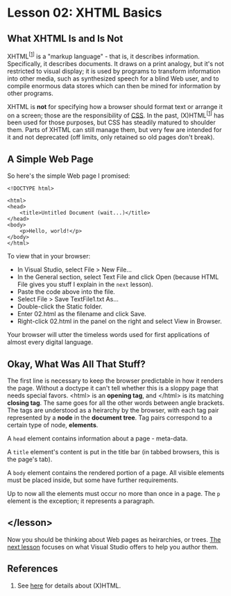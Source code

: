 ﻿Lesson 02: XHTML Basics
=======================

What XHTML Is and Is Not
------------------------

XHTML<sup>[[1](#references)]</sup> is a "markup language" - that is, it describes information. Specifically, it describes documents. It draws on a print analogy, but it's not restricted to visual display; it is used by programs to transform information into other media, such as synthesized speech for a blind Web user, and to compile enormous data stores which can then be mined for information by other programs.

XHTML is **not** for specifying how a browser should format text or arrange it on a screen; those are the responsibility of [CSS](css.md). In the past, (X)HTML<sup>[[1](#references)]</sup> has been used for those purposes, but CSS has steadily matured to shoulder them. Parts of XHTML can still manage them, but very few are intended for it and not deprecated (off limits, only retained so old pages don't break).

A Simple Web Page
-----------------

So here's the simple Web page I promised:

    <!DOCTYPE html>

    <html>
    <head>
        <title>Untitled Document (wait...)</title>
    </head>
    <body>
        <p>Hello, world!</p>
    </body>
    </html>

To view that in your browser:

* In Visual Studio, select File > New File...
* In the General section, select Text File and click Open (because HTML File gives you stuff I explain in the `next` lesson).
* Paste the code above into the file.
* Select File > Save TextFile1.txt As...
* Double-click the Static folder.
* Enter 02.html as the filename and click Save.
* Right-click 02.html in the panel on the right and select View in Browser.

Your browser will utter the timeless words used for first applications of almost every digital language.

Okay, What Was All That Stuff?
------------------------------

The first line is necessary to keep the browser predictable in how it renders the page. Without a doctype it can't tell whether this is a sloppy page that needs special favors. &lt;html&gt; is an **opening tag**, and &lt;/html&gt; is its matching **closing tag**. The same goes for all the other words between angle brackets. The tags are understood as a heirarchy by the browser, with each tag pair represented by a **node** in the **document tree**. Tag pairs correspond to a certain type of node, **elements**.

A `head` element contains information about a page - meta-data.

A `title` element's content is put in the title bar (in tabbed browsers, this is the page's tab). 

A `body` element contains the rendered portion of a page. All visible elements must be placed inside, but some have further requirements.

Up to now all the elements must occur no more than once in a page. The `p` element is the exception; it represents a paragraph.

&lt;/lesson&gt;
---------------

Now you should be thinking about Web pages as heirarchies, or trees. [The next lesson](03.md) focuses on what Visual Studio offers to help you author them.

References
----------

1. See [here](xhtml.md) for details about (X)HTML.